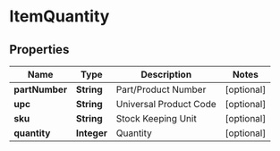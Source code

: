 
# ItemQuantity

## Properties
Name | Type | Description | Notes
------------ | ------------- | ------------- | -------------
**partNumber** | **String** | Part/Product Number |  [optional]
**upc** | **String** | Universal Product Code |  [optional]
**sku** | **String** | Stock Keeping Unit |  [optional]
**quantity** | **Integer** | Quantity |  [optional]



